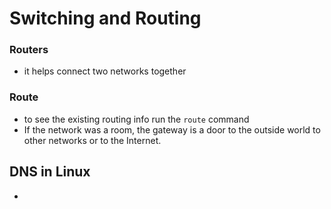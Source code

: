 # Switching and Routing

### Routers
- it helps connect two networks together

### Route
- to see the existing routing info run the ``` route ``` command
- If the network was a room, the gateway is a door to the outside world to other networks or to the Internet. 

## DNS in Linux
- 
